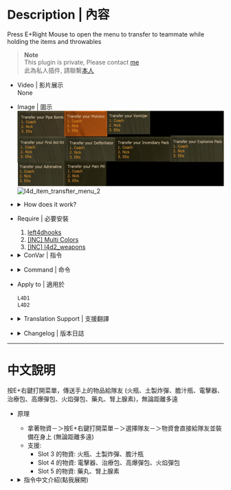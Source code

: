 # Description | 內容
Press E+Right Mouse to open the menu to transfer to teammate while holding the items and throwables

> __Note__ <br/>
This plugin is private, Please contact [me](https://github.com/fbef0102/Game-Private_Plugin#私人插件列表-private-plugins-list)<br/>
此為私人插件, 請聯繫[本人](https://github.com/fbef0102/Game-Private_Plugin#私人插件列表-private-plugins-list)

* Video | 影片展示
<br>None

* Image | 圖示
	<br/>![l4d_item_transfter_menu_1](image/l4d_item_transfter_menu_1.jpg)
	<br/>![l4d_item_transfter_menu_2](image/l4d_item_transfter_menu_2.gif)

* <details><summary>How does it work?</summary>

	* Switch item and hold －＞ Press E + Right Mouse to open menu －＞ Select Teammate －＞ Transfer items or throwables to teammate no matter distance
	* Support:
		* Slot 3 items: molotovs, pipebombs, vomitjars
		* Slot 4 items: defibrillators, first aid kits, explosive packs, incendiary packs
		* Slot 5 items: pills, adrenalines
</details>

* Require | 必要安裝
	1. [left4dhooks](https://forums.alliedmods.net/showthread.php?t=321696)
	2. [[INC] Multi Colors](https://github.com/fbef0102/L4D1_2-Plugins/releases/tag/Multi-Colors)
    3. [[INC] l4d2_weapons](/L4D_插件/Require_檔案/scripting/include/l4d2_weapons.inc)

* <details><summary>ConVar | 指令</summary>

	* cfg/sourcemod/l4d_item_transfter_menu.cfg
		```php
		// 0=Plugin off, 1=Plugin on.
		l4d_item_transfter_menu_enable "1"

		// How message displays. (0: Disable, 1:In chat, 2: In Hint Box, 3: In center text)
		l4d_item_transfter_menu_announce_type "1"

		// If 1, you can transfer items to bots
		l4d_item_transfter_menu_bot "0"

		// Press which button to trigger menu while holding items & throwables
		// 131072=Shift, 32=USE, 8192=Reload, 2048=IN_ATTACK2, 0=Disable, You can add numbers together
		// 2080=USE+IN_ATTACK2
		l4d_item_transfter_menu_buittons "2080"

		// (L4D2) Which items can transfer via menu. 1=Adrenaline, 2=Pain Pills, 4=Molotov, 8=Pipe Bomb, 16=Vomit Jar, 32=Kit , 64=Explosive Rounds, 128=Incendiary Rounds, 256=Defibrillator. Add numbers together (511=All, 0=Off).
		l4d_item_transfter_menu_flag "511"

		// (L4D1) Which items can transfer via menu. 1=Pain Pills, 2=Molotov, 4=Pipe Bomb, 8=Kit. Add numbers together (15=All, 0=Off).
		l4d_item_transfter_menu_flag "511"

		// Transfer items to same player Cool Down (seconds)
		l4d_item_transfter_menu_cd "60.0"
		```
</details>

* <details><summary>Command | 命令</summary>

	None
</details>

* Apply to | 適用於
	```
	L4D1
	L4D2
	```

* <details><summary>Translation Support | 支援翻譯</summary>

	```
	English
	繁體中文
	简体中文
	```
</details>

* <details><summary>Changelog | 版本日誌</summary>
	
	* v1.0 (2024-12-3)
		* Initial Release
</details>

- - - -
# 中文說明
按E+右鍵打開菜單，傳送手上的物品給隊友 (火瓶、土製炸彈、膽汁瓶、電擊器、治療包、高爆彈包、火焰彈包、藥丸、腎上腺素)，無論距離多遠

* 原理
	* 拿著物資－＞按E+右鍵打開菜單－＞選擇隊友－＞物資會直接給隊友並裝備在身上 (無論距離多遠)
	* 支援:
		* Slot 3 的物資: 火瓶、土製炸彈、膽汁瓶
		* Slot 4 的物資: 電擊器、治療包、高爆彈包、火焰彈包
		* Slot 5 的物資: 藥丸、腎上腺素

* <details><summary>指令中文介紹(點我展開)</summary>

	* cfg/sourcemod/l4d_item_transfter_menu.cfg
		```php
		// 0=插件關閉, 1=插件開啟.
		l4d_item_transfter_menu_enable "1"

		// How message displays. (0: Disable, 1:In chat, 2: In Hint Box, 3: In center text)
		l4d_item_transfter_menu_announce_type "1"

		// 為1時，可以傳送物資給Bots
		l4d_item_transfter_menu_bot "0"

		// 按哪個按鍵打開菜單?
		// 131072=Shift鍵, 32=E鍵, 8192=R鍵, 2048=右鍵, 0=關閉, 可將數字相加
		// 2080 = E鍵+右鍵同時按
		l4d_item_transfter_menu_buittons "2080"

		// (L4D2) 那些物品可傳送? 1=腎上腺素, 2=藥丸, 4=火瓶, 8=土製炸彈, 16=膽汁瓶, 32=治療包, 64=高爆彈包, 128=火焰彈包, 256=電擊器. 請將數字相加起來 (511=全部, 0=無).
		l4d_item_transfter_menu_flag "511"

		// (L4D1) 那些物品可傳送? 1=藥丸, 2=火瓶, 4=土製炸彈, 8=治療包 (15=全部, 0=無).
		l4d_item_transfter_menu_flag "511"

		// 傳送物資給同一位玩家的CD (秒)
		l4d_item_transfter_menu_cd "60.0"
		```
</details>